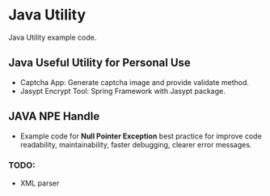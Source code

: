 # Java Utility

Java Utility example code.

## Java Useful Utility for Personal Use

- Captcha App: Generate captcha image and provide validate method.
- Jasypt Encrypt Tool: Spring Framework with Jasypt package.

## JAVA NPE Handle

- Example code for **Null Pointer Exception** best practice for improve code readability, maintainability, faster debugging, clearer error messages.

### TODO:

- XML parser
